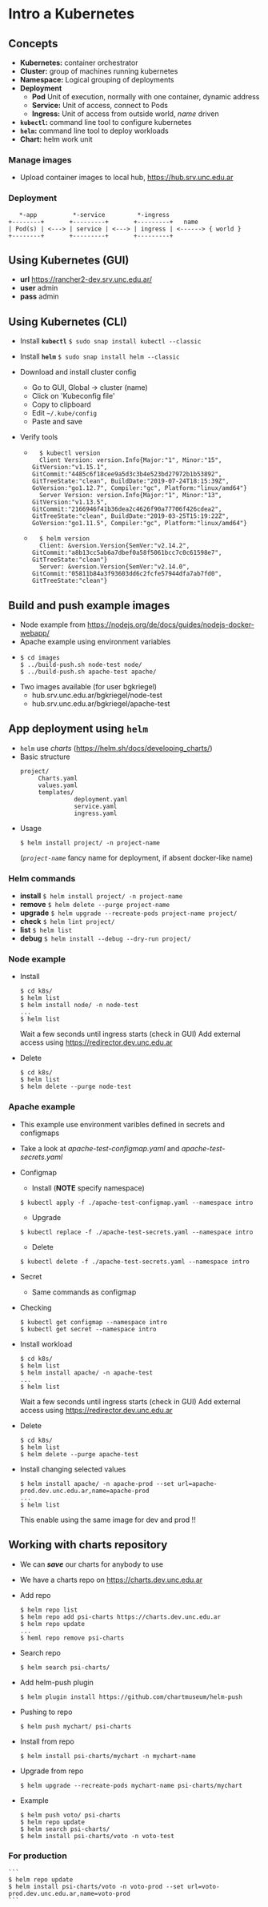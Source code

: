 # Intro a Kubernetes

## Concepts

- **Kubernetes:** container orchestrator
- **Cluster:** group of machines running kubernetes
- **Namespace:** Logical grouping of deployments
- **Deployment**
	- **Pod** Unit of execution, normally with one container, dynamic address
	- **Service:** Unit of access, connect to Pods
	- **Ingress:** Unit of access from outside world, *name* driven
- **`kubectl`:** command line tool to configure kubernetes
- **`helm`:** command line tool to deploy workloads
- **Chart:** helm work unit

### Manage images

- Upload container images to local hub, https://hub.srv.unc.edu.ar

### Deployment

```     
   *-app          *-service         *-ingress
+--------+       +---------+       +---------+   name                 
| Pod(s) | <---> | service | <---> | ingress | <------> { world } 
+--------+       +---------+       +---------+
```

## Using Kubernetes (GUI)

- **url** https://rancher2-dev.srv.unc.edu.ar/
- **user** admin
- **pass** admin

## Using Kubernetes (CLI)

- Install **`kubectl`** 
  `$ sudo snap install kubectl --classic`

- Install **`helm`** 
  `$ sudo snap install helm --classic`

- Download and install cluster config 
	- Go to GUI, Global -> cluster (name) 
	- Click on  'Kubeconfig file'
	- Copy to clipboard
	- Edit `~/.kube/config`
	- Paste and save

- Verify tools
	- ```
		$ kubectl version
		Client Version: version.Info{Major:"1", Minor:"15", GitVersion:"v1.15.1", GitCommit:"4485c6f18cee9a5d3c3b4e523bd27972b1b53892", GitTreeState:"clean", BuildDate:"2019-07-24T18:15:39Z", GoVersion:"go1.12.7", Compiler:"gc", Platform:"linux/amd64"}
		Server Version: version.Info{Major:"1", Minor:"13", GitVersion:"v1.13.5", GitCommit:"2166946f41b36dea2c4626f90a77706f426cdea2", GitTreeState:"clean", BuildDate:"2019-03-25T15:19:22Z", GoVersion:"go1.11.5", Compiler:"gc", Platform:"linux/amd64"}
	  ```

	- ```
		$ helm version
		Client: &version.Version{SemVer:"v2.14.2", GitCommit:"a8b13cc5ab6a7dbef0a58f5061bcc7c0c61598e7", GitTreeState:"clean"}
		Server: &version.Version{SemVer:"v2.14.0", GitCommit:"05811b84a3f93603dd6c2fcfe57944dfa7ab7fd0", GitTreeState:"clean"}
	  ```


## Build and push example images
- Node example from https://nodejs.org/de/docs/guides/nodejs-docker-webapp/
- Apache example using environment variables
- 	```
	$ cd images
	$ ../build-push.sh node-test node/
	$ ../build-push.sh apache-test apache/
	```
- Two images available (for user bgkriegel)
	- hub.srv.unc.edu.ar/bgkriegel/node-test
	- hub.srv.unc.edu.ar/bgkriegel/apache-test

## App deployment using `helm`
- `helm` use *charts* (https://helm.sh/docs/developing_charts/)
- Basic structure
	```
	project/
	     Charts.yaml
	     values.yaml
	     templates/
	               deployment.yaml
	               service.yaml
	               ingress.yaml
	```
- Usage
	```
	$ helm install project/ -n project-name
	```
	(*`project-name`* fancy name for deployment, if absent docker-like name)

### Helm commands
- **install** `$ helm install project/ -n project-name`
- **remove** `$ helm delete --purge project-name`
- **upgrade** `$ helm upgrade --recreate-pods project-name project/`
- **check** `$ helm lint project/`
- **list** `$ helm list`
- **debug** `$ helm install --debug --dry-run project/`

### Node example
- Install
	```
	$ cd k8s/
	$ helm list
	$ helm install node/ -n node-test
	...
	$ helm list
	```
	Wait a few seconds until ingress starts (check in GUI)
	Add external access using https://redirector.dev.unc.edu.ar

- Delete
	```
	$ cd k8s/
	$ helm list
	$ helm delete --purge node-test
	```

### Apache example 
- This example use environment varibles defined in secrets and configmaps
- Take a look at *apache-test-configmap.yaml* and *apache-test-secrets.yaml*
- Configmap
	- Install (**NOTE** specify namespace)
	```
	$ kubectl apply -f ./apache-test-configmap.yaml --namespace intro
	```
	- Upgrade
	```
	$ kubectl replace -f ./apache-test-secrets.yaml --namespace intro
	```
	- Delete
	```
	$ kubectl delete -f ./apache-test-secrets.yaml --namespace intro
	```
- Secret
  - Same commands as configmap
- Checking
  ```
  $ kubectl get configmap --namespace intro
  $ kubectl get secret --namespace intro
  ```

- Install workload
	```
	$ cd k8s/
	$ helm list
	$ helm install apache/ -n apache-test
	...
	$ helm list
	```
	Wait a few seconds until ingress starts (check in GUI)
	Add external access using https://redirector.dev.unc.edu.ar

- Delete
	```
	$ cd k8s/
	$ helm list
	$ helm delete --purge apache-test
	```

- Install changing selected values
	```
	$ helm install apache/ -n apache-prod --set url=apache-prod.dev.unc.edu.ar,name=apache-prod
	...
	$ helm list
	```
	This enable using the same image for dev and prod !!

## Working with charts repository
- We can ***save*** our charts for anybody to use
- We have a charts repo on https://charts.dev.unc.edu.ar
- Add repo
	```
	$ helm repo list
 	$ helm repo add psi-charts https://charts.dev.unc.edu.ar
 	$ helm repo update
 	...
 	$ heml repo remove psi-charts
 	```

- Search repo
	```
 	$ helm search psi-charts/
 	```

 - Add helm-push plugin
 	```
 	$ helm plugin install https://github.com/chartmuseum/helm-push
 	```

- Pushing to repo
 	```
 	$ helm push mychart/ psi-charts
 	```
 
- Install from repo
	```
 	$ helm install psi-charts/mychart -n mychart-name
 	```

- Upgrade from repo
	```
 	$ helm upgrade --recreate-pods mychart-name psi-charts/mychart
 	``` 

- Example
	```
	$ helm push voto/ psi-charts
	$ helm repo update
	$ helm search psi-charts/
 	$ helm install psi-charts/voto -n voto-test 
 	```

### For production
	```
	$ helm repo update
 	$ helm install psi-charts/voto -n voto-prod --set url=voto-prod.dev.unc.edu.ar,name=voto-prod 
 	```

